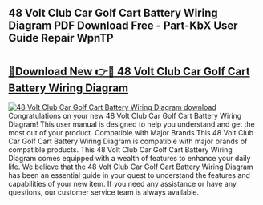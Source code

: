 ## 48 Volt Club Car Golf Cart Battery Wiring Diagram PDF Download Free - Part-KbX User Guide Repair WpnTP

# <h2><a href="http://dfpemhu.blite.top/?on=48+Volt+Club+Car+Golf+Cart+Battery+Wiring+Diagram">🔗Download New 👉🔴 48 Volt Club Car Golf Cart Battery Wiring Diagram</a></h2>

[![48 Volt Club Car Golf Cart Battery Wiring Diagram download](https://i.imgur.com/lujVjoI.png)](http://dfpemhu.blite.top/?on=48+Volt+Club+Car+Golf+Cart+Battery+Wiring+Diagram)
Congratulations on your new 48 Volt Club Car Golf Cart Battery Wiring Diagram! This user manual is designed to help you understand and get the most out of your product. Compatible with Major Brands This 48 Volt Club Car Golf Cart Battery Wiring Diagram is compatible with major brands of compatible products. This 48 Volt Club Car Golf Cart Battery Wiring Diagram comes equipped with a wealth of features to enhance your daily life. We believe that the 48 Volt Club Car Golf Cart Battery Wiring Diagram has been an essential guide in your quest to understand the features and capabilities of your new item. If you need any assistance or have any questions, our customer service team is always available.
